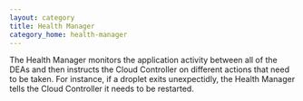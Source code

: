 ```yaml
---
layout: category
title: Health Manager
category_home: health-manager
---
```


The Health Manager monitors the application activity between all of the DEAs
and then instructs the Cloud Controller on different actions that need to be
taken.  For instance, if a droplet exits unexpectidly, the Health Manager tells
the Cloud Controller it needs to be restarted.
